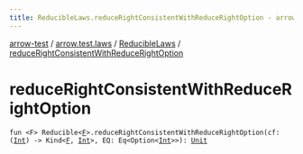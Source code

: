 ```yaml
---
title: ReducibleLaws.reduceRightConsistentWithReduceRightOption - arrow-test
---
```


[arrow-test](../../index.html) / [arrow.test.laws](../index.html) / [ReducibleLaws](index.html) / [reduceRightConsistentWithReduceRightOption](./reduce-right-consistent-with-reduce-right-option.html)

# reduceRightConsistentWithReduceRightOption

`fun <F> Reducible<`[`F`](reduce-right-consistent-with-reduce-right-option.html#F)`>.reduceRightConsistentWithReduceRightOption(cf: (`[`Int`](https://kotlinlang.org/api/latest/jvm/stdlib/kotlin/-int/index.html)`) -> Kind<`[`F`](reduce-right-consistent-with-reduce-right-option.html#F)`, `[`Int`](https://kotlinlang.org/api/latest/jvm/stdlib/kotlin/-int/index.html)`>, EQ: Eq<Option<`[`Int`](https://kotlinlang.org/api/latest/jvm/stdlib/kotlin/-int/index.html)`>>): `[`Unit`](https://kotlinlang.org/api/latest/jvm/stdlib/kotlin/-unit/index.html)